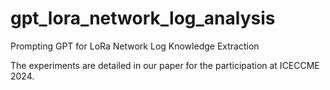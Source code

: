 # gpt_lora_network_log_analysis


Prompting GPT for LoRa Network Log Knowledge Extraction


The experiments are detailed in our paper for the participation at ICECCME 2024.
